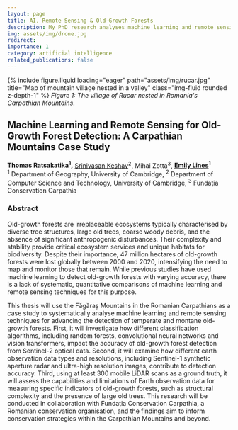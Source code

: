 ```yaml
---
layout: page
title: AI, Remote Sensing & Old-Growth Forests
description: My PhD research analyses machine learning and remote sensing techniques to advance the detection of biodiverse old-growth forests.
img: assets/img/drone.jpg
redirect:
importance: 1
category: artificial intelligence
related_publications: false
---
```


{% include figure.liquid loading="eager" path="assets/img/rucar.jpg" title="Map of mountain village nested in a valley" class="img-fluid rounded z-depth-1" %}
_Figure 1: The village of Rucar nested in Romania's Carpathian Mountains_.

## Machine Learning and Remote Sensing for Old-Growth Forest Detection: A Carpathian Mountains Case Study

**Thomas Ratsakatika<sup>1</sup>,** [Srinivasan Keshav](https://svr-sk818-web.cl.cam.ac.uk/keshav/wiki/index.php/Main_Page)<sup>2</sup>, Mihai Zotta<sup>3</sup>, **[Emily Lines](https://www.linesresearchgroup.com/)<sup>1</sup>**  
<sup>1</sup> Department of Geography, University of Cambridge, <sup>2</sup> Department of Computer Science and Technology, University of Cambridge, <sup>3</sup> Fundația Conservation Carpathia

### Abstract

Old-growth forests are irreplaceable ecosystems typically characterised by diverse tree structures, large old trees, coarse woody debris, and the absence of significant anthropogenic disturbances. Their complexity and stability provide critical ecosystem services and unique habitats for biodiversity. Despite their importance, 47 million hectares of old-growth forests were lost globally between 2000 and 2020, intensifying the need to map and monitor those that remain. While previous studies have used machine learning to detect old-growth forests with varying accuracy, there is a lack of systematic, quantitative comparisons of machine learning and remote sensing techniques for this purpose.

This thesis will use the Făgăraș Mountains in the Romanian Carpathians as a case study to systematically analyse machine learning and remote sensing techniques for advancing the detection of temperate and montane old-growth forests. First, it will investigate how different classification algorithms, including random forests, convolutional neural networks and vision transformers, impact the accuracy of old-growth forest detection from Sentinel-2 optical data. Second, it will examine how different earth observation data types and resolutions, including Sentinel-1 synthetic aperture radar and ultra-high resolution images, contribute to detection accuracy. Third, using at least 300 mobile LiDAR scans as a ground truth, it will assess the capabilities and limitations of Earth observation data for measuring specific indicators of old-growth forests, such as structural complexity and the presence of large old trees. This research will be conducted in collaboration with Fundația Conservation Carpathia, a Romanian conservation organisation, and the findings aim to inform conservation strategies within the Carpathian Mountains and beyond.
